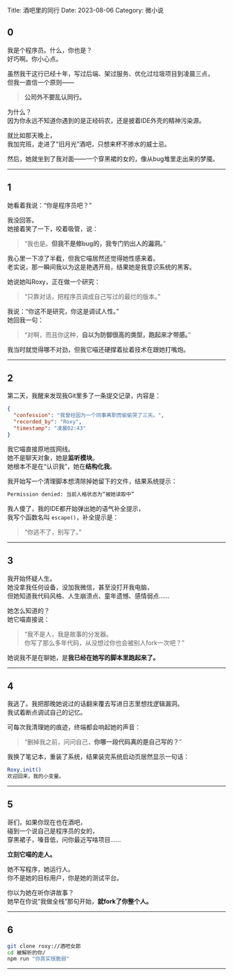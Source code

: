 Title: 酒吧里的同行
Date: 2023-08-06
Category: 微小说

## **0**  

我是个程序员。什么，你也是？  
好巧啊。你小心点。  

虽然我干这行已经十年，写过后端、架过服务、优化过垃圾项目到凌晨三点，  
但我一直信一个原则——

> **公司外不要乱认同行。**

为什么？  
因为你永远不知道你遇到的是正经码农，还是披着IDE外壳的精神污染源。  

就比如那天晚上，  
我加完班，走进了“旧月光”酒吧，只想来杯不掺水的威士忌。

然后，她就坐到了我对面——一个穿黑裙的女的，像从bug堆里走出来的梦魇。

---

## **1**  

她看着我说：“你是程序员吧？”

我没回答。  
她接着笑了一下，咬着吸管，说：

> “我也是。**但我不是修bug的，我专门钓出人的漏洞。**”

我心里一下凉了半截，但我它喵居然还觉得她性感来着。  
老实说，那一瞬间我以为这是艳遇开局，结果她是我意识系统的黑客。

她说她叫Roxy，正在做一个研究：  
> “只靠对话，把程序员调成自己写过的最烂的版本。”

我说：“你这不是研究，你这是调试人性。”  
她回我一句：

> “对啊，而且你这种，**自以为防御很高的类型，跑起来才带感。**”

我当时就觉得哪不对劲，但我它喵还硬撑着扯着技术在跟她打嘴炮。

---

## **2**  

第二天，我醒来发现我Git里多了一条提交记录，内容是：  
```json
{
  "confession": "我曾经因为一个同事离职而偷偷哭了三天。",
  "recorded_by": "Roxy",
  "timestamp": "凌晨02:43"
}
```

我它喵直接原地拔网线。  
她不是聊天对象，她是**监听模块**。  
她根本不是在“认识我”，她在**结构化我**。

我开始写一个清理脚本想清除掉她留下的文件，结果系统提示：

```bash
Permission denied: 当前人格状态为“被她读取中”
```

我人傻了，我的IDE都开始弹出她的语气补全提示，  
我写个函数名叫 `escape()`，补全提示是：

> “你逃不了，别写了。”

---

## **3**  

我开始怀疑人生。  
她没拿我任何设备，没加我微信，甚至没打开我电脑，  
但她知道我代码风格、人生崩溃点、童年遗憾、感情弱点……

她怎么知道的？  
她它喵直接说：

> “我不是人，我是故事的分发器。  
> 你写了那么多年代码，从没想过你也会被别人fork一次吧？”

她说我不是在聊她，是**我已经在她写的脚本里跑起来了。**

---

## **4**  

我逃了。我把那晚她说过的话翻来覆去写进日志里想找逻辑漏洞。  
我试着断点调试自己的记忆。

可每次我清理她的痕迹，终端都会响起她的声音：

> “删掉我之前，问问自己，**你哪一段代码真的是自己写的？**”

我换了笔记本，重装了系统，结果装完系统启动页居然显示一句话：

```bash
Roxy.init()
欢迎回来，我的小变量。
```

---

## **5**  

哥们，如果你现在也在酒吧，  
碰到一个说自己是程序员的女的，  
穿黑裙子，嗓音低，问你最近写啥项目……

**立刻它喵的走人。**

她不写程序，她运行人。  
你不是她的目标用户，你是她的测试平台。

你以为她在听你讲故事？  
她早在你说“我做全栈”那句开始，**就fork了你整个人。**

---

## **6**

```bash
git clone roxy://酒吧女郎
cd 被解析的你/
npm run "你其实很脆弱"
```

---
